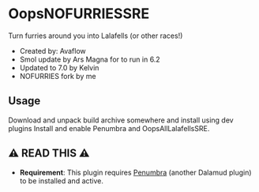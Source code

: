 # OopsNOFURRIESSRE

Turn furries around you into Lalafells (or other races!)

- Created by: Avaflow
- Smol update by Ars Magna for to run in 6.2
- Updated to 7.0 by Kelvin
- NOFURRIES fork by me

## Usage
Download and unpack build archive somewhere and install using dev plugins 
Install and enable Penumbra and OopsAllLalafellsSRE.

## ⚠️ READ THIS ⚠️

- **Requirement**: This plugin requires [Penumbra](https://github.com/xivdev/Penumbra) (another Dalamud plugin) to be installed and active.
